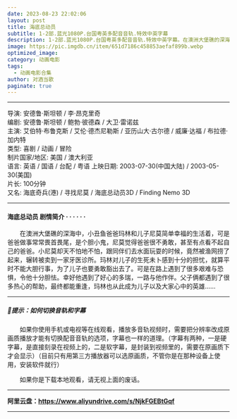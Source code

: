 ```yaml
---
date: 2023-08-23 22:02:06
layout: post
title: 海底总动员
subtitle: 1-2部.蓝光1080P.台国粤英多配音音轨.特效中英字幕
description: 1-2部.蓝光1080P.台国粤英多配音音轨.特效中英字幕。在澳洲大堡礁的深海中，小丑鱼爸爸玛林和儿子尼莫简单幸福的生活着，可是爸爸做事常常畏首畏尾，是个胆小鬼，尼莫觉得爸爸很不勇敢。小尼莫却天不怕地不怕，跟同伴们去水面玩耍的时候，竟然被渔网捞了起来...
image: https://pic.imgdb.cn/item/651d7186c458853aefaf899b.webp
optimized_image: 
category: 动画电影
tags:
  - 动画电影合集
author: 对酒当歌
paginate: true
---
```


---

导演: 安德鲁·斯坦顿 / 李·昂克里奇  
编剧: 安德鲁·斯坦顿 / 鲍勃·彼德森 / 大卫·雷诺兹  
主演: 艾伯特·布鲁克斯 / 艾伦·德杰尼勒斯 / 亚历山大·古尔德 / 威廉·达福 / 布拉德·加内特  
类型: 喜剧 / 动画 / 冒险  
制片国家/地区: 美国 / 澳大利亚  
语言: 英语 / 国语 / 台配 / 粤语
上映日期: 2003-07-30(中国大陆) / 2003-05-30(美国)  
片长: 100分钟  
又名: 海底奇兵(港) / 寻找尼莫 / 海底总动员3D / Finding Nemo 3D  

---

#### 海底总动员  剧情简介 · · · · · ·

　　在澳洲大堡礁的深海中，小丑鱼爸爸玛林和儿子尼莫简单幸福的生活着，可是爸爸做事常常畏首畏尾，是个胆小鬼，尼莫觉得爸爸很不勇敢，甚至有点看不起自己的爸爸。小尼莫却天不怕地不怕，跟同伴们去水面玩耍的时候，竟然被渔网捞了起来，辗转被卖到一家牙医诊所。玛林对儿子的生死未卜感到十分的担忧，就算平时不能大胆行事，为了儿子也要勇敢豁出去了。可是在路上遇到了很多艰难与恐惧，令他十分胆怯。幸好他遇到了好心的多瑞，一路与他作伴。父子俩都遇到了很多热心的帮助，最终都能重逢，玛林也从此成为儿子以及大家心中的英雄……

---

##### 🔔提示：如何切换音轨和字幕

　　如果你使用手机或电视等在线观看，播放多音轨视频时，需要把分辨率改成原画质播放才能有切换配音音轨的选项，字幕也一样的道理。（字幕有两种，一是硬字幕，是直接刻录在视频上的，二是软字幕，是封装到视频里的，需要在原画质下才会显示）（目前只有用第三方播放器可以选原画质，不管你是在那种设备上使用，安装软件就行）

　　如果你是下载本地观看，请无视上面的废话。

---

**阿里云盘：<https://www.aliyundrive.com/s/NjkFGEBtGqf>**

---
